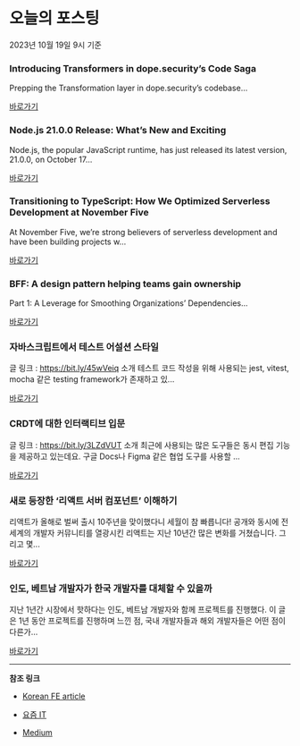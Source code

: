 # 오늘의 포스팅 
2023년 10월 19일 9시 기준 

### Introducing Transformers in dope.security’s Code Saga 

 Prepping the Transformation layer in dope.security’s codebase... 

 [바로가기](https://medium.com/dopesecurity/introducing-transformers-in-dope-securitys-code-saga-eadff6cddf86?responsesOpen=true&sortBy=REVERSE_CHRON&source=topic_portal_recommended_stories---------0-84----------react----------34aa73a9_1edc_4465_bd36_27cfc5d23b11-------) 

### Node.js 21.0.0 Release: What’s New and Exciting 

 Node.js, the popular JavaScript runtime, has just released its latest version, 21.0.0, on October 17... 

 [바로가기](https://medium.com/@devhoangkien/node-js-21-0-0-release-whats-new-and-exciting-e80ee7107692?responsesOpen=true&sortBy=REVERSE_CHRON&source=topic_portal_recommended_stories---------0-84----------javascript----------2aef2c5f_f651_471b_9ee8_e418b4e1d612-------) 

### Transitioning to TypeScript: How We Optimized Serverless Development at November Five 

 At November Five, we’re strong believers of serverless development and have been building projects w... 

 [바로가기](https://medium.com/@NovemberFive/transitioning-to-typescript-how-we-optimized-serverless-development-at-november-five-32f216315e75?responsesOpen=true&sortBy=REVERSE_CHRON&source=topic_portal_recommended_stories---------0-84----------typescript----------73cac95f_c57c_47ce_babd_91d28d38089b-------) 

### BFF: A design pattern helping teams gain ownership 

 Part 1: A Leverage for Smoothing Organizations’ Dependencies... 

 [바로가기](https://medium.com/decathlondigital/bff-a-design-pattern-helping-teams-gain-ownership-677846e26b20?responsesOpen=true&sortBy=REVERSE_CHRON&source=topic_portal_recommended_stories---------0-84----------frontend----------1e3b4bf9_2570_48c8_bf1f_5b979d2675b7-------) 

###  자바스크립트에서 테스트 어설션 스타일 

 글 링크 : https://bit.ly/45wVeiq 소개 테스트 코드 작성을 위해 사용되는 jest, vitest, mocha 같은 testing framework가 존재하고 있... 

 [바로가기](https://kofearticle.substack.com/p/korean-fe-article-281) 

###  CRDT에 대한 인터랙티브 입문 

 글 링크 : https://bit.ly/3LZdVUT 소개 최근에 사용되는 많은 도구들은 동시 편집 기능을 제공하고 있는데요. 구글 Docs나 Figma 같은 협업 도구를 사용할 ... 

 [바로가기](https://kofearticle.substack.com/p/korean-fe-article-crdt) 

### 새로 등장한 ‘리액트 서버 컴포넌트’ 이해하기 

 리액트가 올해로 벌써 출시 10주년을 맞이했다니 세월이 참 빠릅니다! 공개와 동시에 전 세계의 개발자 커뮤니티를 열광시킨 리액트는 지난 10년간 많은 변화를 거쳤습니다. 그리고 몇... 

 [바로가기](https://yozm.wishket.com/magazine/detail/2271/) 

### 인도, 베트남 개발자가 한국 개발자를 대체할 수 있을까 

 지난 1년간 시장에서 핫하다는 인도, 베트남 개발자와 함께 프로젝트를 진행했다. 이 글은 1년 동안 프로젝트를 진행하며 느낀 점, 국내 개발자들과 해외 개발자들은 어떤 점이 다른가... 

 [바로가기](https://yozm.wishket.com/magazine/detail/2270/) 

---

**참조 링크**

- [Korean FE article](https://kofearticle.substack.com) 

- [요즘 IT](https://yozm.wishket.com/magazine) 

- [Medium](https://medium.com) 

